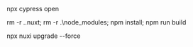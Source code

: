 npx cypress open

rm -r .\.nuxt\; rm -r .\node_modules\; npm install; npm run build

npx nuxi upgrade --force
